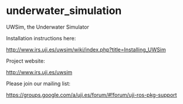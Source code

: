 underwater_simulation
=====================

UWSim, the Underwater Simulator

Installation instructions here:

http://www.irs.uji.es/uwsim/wiki/index.php?title=Installing_UWSim

Project website:

http://www.irs.uji.es/uwsim

Please join our mailing list:

https://groups.google.com/a/uji.es/forum/#!forum/uji-ros-pkg-support

